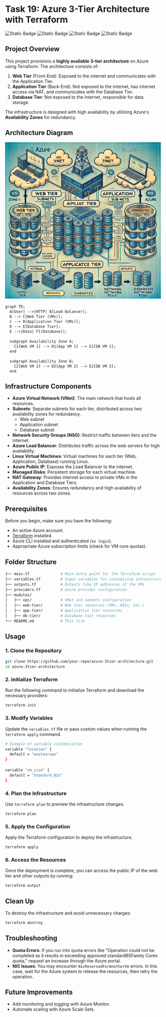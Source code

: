 # Task 19: Azure 3-Tier Architecture with Terraform

![Static Badge](https://img.shields.io/badge/build-Ubuntu-brightgreen?style=flat&logo=ubuntu&label=Linux&labelColor=Orange&color=red) ![Static Badge](https://img.shields.io/badge/Linux-Task18-Orange?style=flat&label=DevOps&labelColor=blue&color=gray) ![Static Badge](https://img.shields.io/badge/terraform-v1.9.5-orange?style=plastic&logo=terraform&logoColor=violet&labelColor=white) ![Static Badge](https://img.shields.io/badge/azure%20-%20v2.64.0-blue?logoColor=grey)

## Project Overview

This project provisions a **highly available 3-tier architecture** on Azure using Terraform. The architecture consists of:
1. **Web Tier** (Front-End): Exposed to the internet and communicates with the Application Tier.
2. **Application Tier** (Back-End): Not exposed to the internet, has internet access via NAT, and communicates with the Database Tier.
3. **Database Tier**: Not exposed to the internet, responsible for data storage.

The infrastructure is designed with high availability by utilizing Azure's **Availability Zones** for redundancy.

## Architecture Diagram

![Architecture Diagram](./azure-3-tier-architecture/Diagram.webp)

```mermaid
graph TD;
  A[User] -->|HTTP| B[Load Balancer];
  B --> C[Web Tier (VMs)];
  C --> D[Application Tier (VMs)];
  D --> E[Database Tier];
  E -->|Data| F[(Database)];

  subgraph Availability Zone A;
    C1[Web VM 1] --> D1[App VM 1] --> E1[DB VM 1];
  end

  subgraph Availability Zone B;
    C2[Web VM 2] --> D2[App VM 2] --> E2[DB VM 2];
  end
```

## Infrastructure Components

- **Azure Virtual Network (VNet)**: The main network that hosts all resources.
- **Subnets**: Separate subnets for each tier, distributed across two availability zones for redundancy.
  - Web subnet
  - Application subnet
  - Database subnet
- **Network Security Groups (NSG)**: Restrict traffic between tiers and the internet.
- **Azure Load Balancer**: Distributes traffic across the web servers for high availability.
- **Linux Virtual Machines**: Virtual machines for each tier (Web, Application, Database) running Linux.
- **Azure Public IP**: Exposes the Load Balancer to the internet.
- **Managed Disks**: Persistent storage for each virtual machine.
- **NAT Gateway**: Provides internet access to private VMs in the Application and Database Tiers.
- **Availability Zones**: Ensures redundancy and high availability of resources across two zones.

## Prerequisites

Before you begin, make sure you have the following:

- An active Azure account.
- [Terraform](https://www.terraform.io/downloads.html) installed.
- Azure CLI installed and authenticated (`az login`).
- Appropriate Azure subscription limits (check for VM core quotas).

## Folder Structure

```bash
├── main.tf              # Main entry point for the Terraform script
├── variables.tf         # Input variables for customizing infrastructure
├── outputs.tf           # Outputs like IP addresses of the VMs
├── providers.tf         # Azure provider configuration
├── modules/
│   ├── vpc/             # VNet and subnets configuration
│   ├── web-tier/        # Web tier resources (VMs, NSGs, etc.)
│   ├── app-tier/        # Application tier resources
│   ├── db-tier/         # Database tier resources
└── README.md            # This file
```

## Usage

### 1. Clone the Repository

```bash
git clone https://github.com/your-repo/azure-3tier-architecture.git
cd azure-3tier-architecture
```

### 2. Initialize Terraform

Run the following command to initialize Terraform and download the necessary providers:

```bash
terraform init
```

### 3. Modify Variables

Update the `variables.tf` file or pass custom values when running the `terraform apply` command.

```bash
# Example of variable customization
variable "location" {
  default = "westeurope"
}

variable "vm_size" {
  default = "Standard_B2s"
}
```

### 4. Plan the Infrastructure

Use `terraform plan` to preview the infrastructure changes.

```bash
terraform plan
```

### 5. Apply the Configuration

Apply the Terraform configuration to deploy the infrastructure.

```bash
terraform apply
```

### 6. Access the Resources

Once the deployment is complete, you can access the public IP of the web tier and other outputs by running:

```bash
terraform output
```

## Clean Up

To destroy the infrastructure and avoid unnecessary charges:

```bash
terraform destroy
```

## Troubleshooting

- **Quota Errors**: If you run into quota errors like "Operation could not be completed as it results in exceeding approved standardBSFamily Cores quota," request an increase through the Azure portal.
- **NIC Issues**: You may encounter `NicReservedForAnotherVm` errors. In this case, wait for the Azure system to release the resources, then retry the operation.

## Future Improvements

- Add monitoring and logging with Azure Monitor.
- Automate scaling with Azure Scale Sets.
